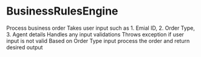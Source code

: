 # BusinessRulesEngine
Process business order
Takes user input such as 1. Emial ID, 2. Order Type, 3. Agent details
Handles any input validations
Throws exception if user input is not valid
Based on Order Type input process the order and return desired output


